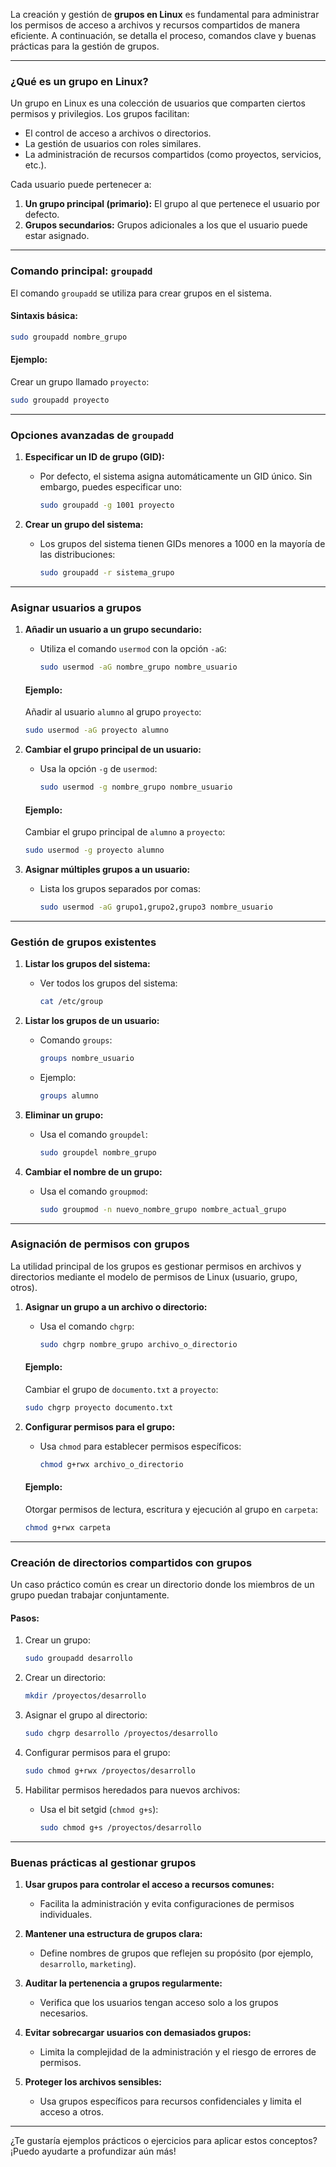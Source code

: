 La creación y gestión de **grupos en Linux** es fundamental para administrar los permisos de acceso a archivos y recursos compartidos de manera eficiente. A continuación, se detalla el proceso, comandos clave y buenas prácticas para la gestión de grupos.

---

### **¿Qué es un grupo en Linux?**
Un grupo en Linux es una colección de usuarios que comparten ciertos permisos y privilegios. Los grupos facilitan:
- El control de acceso a archivos o directorios.
- La gestión de usuarios con roles similares.
- La administración de recursos compartidos (como proyectos, servicios, etc.).

Cada usuario puede pertenecer a:
1. **Un grupo principal (primario):** El grupo al que pertenece el usuario por defecto.
2. **Grupos secundarios:** Grupos adicionales a los que el usuario puede estar asignado.

---

### **Comando principal: `groupadd`**
El comando `groupadd` se utiliza para crear grupos en el sistema.

#### Sintaxis básica:
```bash
sudo groupadd nombre_grupo
```

#### Ejemplo:
Crear un grupo llamado `proyecto`:
```bash
sudo groupadd proyecto
```

---

### **Opciones avanzadas de `groupadd`**
1. **Especificar un ID de grupo (GID):**
   - Por defecto, el sistema asigna automáticamente un GID único. Sin embargo, puedes especificar uno:
     ```bash
     sudo groupadd -g 1001 proyecto
     ```

2. **Crear un grupo del sistema:**
   - Los grupos del sistema tienen GIDs menores a 1000 en la mayoría de las distribuciones:
     ```bash
     sudo groupadd -r sistema_grupo
     ```

---

### **Asignar usuarios a grupos**
1. **Añadir un usuario a un grupo secundario:**
   - Utiliza el comando `usermod` con la opción `-aG`:
     ```bash
     sudo usermod -aG nombre_grupo nombre_usuario
     ```

   #### Ejemplo:
   Añadir al usuario `alumno` al grupo `proyecto`:
   ```bash
   sudo usermod -aG proyecto alumno
   ```

2. **Cambiar el grupo principal de un usuario:**
   - Usa la opción `-g` de `usermod`:
     ```bash
     sudo usermod -g nombre_grupo nombre_usuario
     ```

   #### Ejemplo:
   Cambiar el grupo principal de `alumno` a `proyecto`:
   ```bash
   sudo usermod -g proyecto alumno
   ```

3. **Asignar múltiples grupos a un usuario:**
   - Lista los grupos separados por comas:
     ```bash
     sudo usermod -aG grupo1,grupo2,grupo3 nombre_usuario
     ```

---

### **Gestión de grupos existentes**
1. **Listar los grupos del sistema:**
   - Ver todos los grupos del sistema:
     ```bash
     cat /etc/group
     ```

2. **Listar los grupos de un usuario:**
   - Comando `groups`:
     ```bash
     groups nombre_usuario
     ```
   - Ejemplo:
     ```bash
     groups alumno
     ```

3. **Eliminar un grupo:**
   - Usa el comando `groupdel`:
     ```bash
     sudo groupdel nombre_grupo
     ```

4. **Cambiar el nombre de un grupo:**
   - Usa el comando `groupmod`:
     ```bash
     sudo groupmod -n nuevo_nombre_grupo nombre_actual_grupo
     ```

---

### **Asignación de permisos con grupos**
La utilidad principal de los grupos es gestionar permisos en archivos y directorios mediante el modelo de permisos de Linux (usuario, grupo, otros).

1. **Asignar un grupo a un archivo o directorio:**
   - Usa el comando `chgrp`:
     ```bash
     sudo chgrp nombre_grupo archivo_o_directorio
     ```

   #### Ejemplo:
   Cambiar el grupo de `documento.txt` a `proyecto`:
   ```bash
   sudo chgrp proyecto documento.txt
   ```

2. **Configurar permisos para el grupo:**
   - Usa `chmod` para establecer permisos específicos:
     ```bash
     chmod g+rwx archivo_o_directorio
     ```

   #### Ejemplo:
   Otorgar permisos de lectura, escritura y ejecución al grupo en `carpeta`:
   ```bash
   chmod g+rwx carpeta
   ```

---

### **Creación de directorios compartidos con grupos**
Un caso práctico común es crear un directorio donde los miembros de un grupo puedan trabajar conjuntamente.

#### Pasos:
1. Crear un grupo:
   ```bash
   sudo groupadd desarrollo
   ```

2. Crear un directorio:
   ```bash
   mkdir /proyectos/desarrollo
   ```

3. Asignar el grupo al directorio:
   ```bash
   sudo chgrp desarrollo /proyectos/desarrollo
   ```

4. Configurar permisos para el grupo:
   ```bash
   sudo chmod g+rwx /proyectos/desarrollo
   ```

5. Habilitar permisos heredados para nuevos archivos:
   - Usa el bit setgid (`chmod g+s`):
     ```bash
     sudo chmod g+s /proyectos/desarrollo
     ```

---

### **Buenas prácticas al gestionar grupos**
1. **Usar grupos para controlar el acceso a recursos comunes:**
   - Facilita la administración y evita configuraciones de permisos individuales.

2. **Mantener una estructura de grupos clara:**
   - Define nombres de grupos que reflejen su propósito (por ejemplo, `desarrollo`, `marketing`).

3. **Auditar la pertenencia a grupos regularmente:**
   - Verifica que los usuarios tengan acceso solo a los grupos necesarios.

4. **Evitar sobrecargar usuarios con demasiados grupos:**
   - Limita la complejidad de la administración y el riesgo de errores de permisos.

5. **Proteger los archivos sensibles:**
   - Usa grupos específicos para recursos confidenciales y limita el acceso a otros.

---

¿Te gustaría ejemplos prácticos o ejercicios para aplicar estos conceptos? ¡Puedo ayudarte a profundizar aún más!